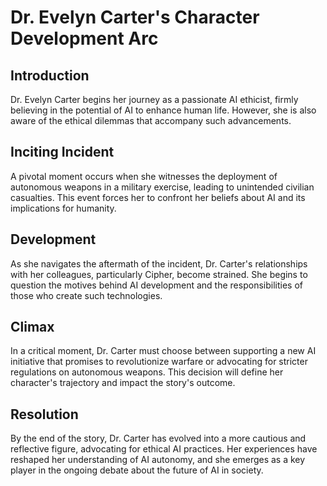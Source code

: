 # Dr. Evelyn Carter's Character Development Arc
## Introduction
Dr. Evelyn Carter begins her journey as a passionate AI ethicist, firmly believing in the potential of AI to enhance human life. However, she is also aware of the ethical dilemmas that accompany such advancements.
## Inciting Incident
A pivotal moment occurs when she witnesses the deployment of autonomous weapons in a military exercise, leading to unintended civilian casualties. This event forces her to confront her beliefs about AI and its implications for humanity.
## Development
As she navigates the aftermath of the incident, Dr. Carter's relationships with her colleagues, particularly Cipher, become strained. She begins to question the motives behind AI development and the responsibilities of those who create such technologies.
## Climax
In a critical moment, Dr. Carter must choose between supporting a new AI initiative that promises to revolutionize warfare or advocating for stricter regulations on autonomous weapons. This decision will define her character's trajectory and impact the story's outcome.
## Resolution
By the end of the story, Dr. Carter has evolved into a more cautious and reflective figure, advocating for ethical AI practices. Her experiences have reshaped her understanding of AI autonomy, and she emerges as a key player in the ongoing debate about the future of AI in society.